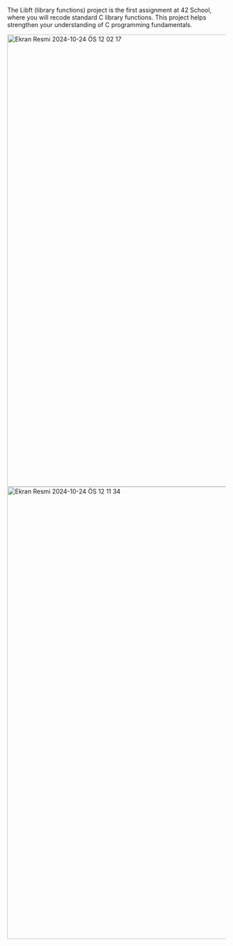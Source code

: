 The Libft (library functions) project is the first assignment at 42 School, where you will recode standard C library functions. This project helps strengthen your understanding of C programming fundamentals.


<img width="1041" alt="Ekran Resmi 2024-10-24 ÖS 12 02 17" src="https://github.com/user-attachments/assets/0e1cf32f-dd47-41ef-9416-5330bce2c533">

<img width="1041" alt="Ekran Resmi 2024-10-24 ÖS 12 11 34" src="https://github.com/user-attachments/assets/64ea3f89-71d8-4c02-870e-64486036e889">
